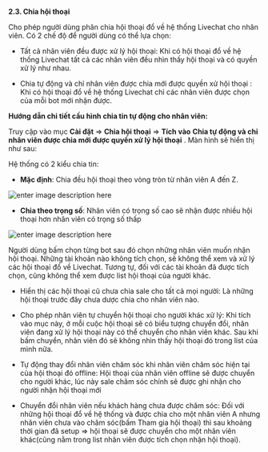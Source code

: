 **2.3. Chia hội thoại**

Cho phép người dùng phân chia hội thoại đổ về hệ thống Livechat cho nhân viên. Có 2 chế độ để người dùng có thể lựa chọn: 

- Tất cả nhân viên đều được xử lý hội thoại: Khi có hội thoại đổ về hệ thống Livechat tất cả các nhân viên đều nhìn thấy hội thoại và có quyền xử lý như nhau.

- Chia tự động và chỉ nhân viên được chia mới được quyền xử hội thoại : Khi có hội thoại đổ về hệ thống Livechat chỉ các nhân viên được chọn của mỗi bot mới nhận được. 

**Hướng dẫn chi tiết cấu hình chia tin tự động cho nhân viên:**
 
Truy cập vào mục **Cài đặt** => **Chia hội thoại** => **Tích vào** **Chia tự động và chỉ nhân viên được chia mới được quyền xử lý hội thoại** . Màn hình sẽ hiển thị như sau: 

Hệ thống có 2 kiểu chia tin:

- **Mặc định**: Chia đều hội thoại theo vòng tròn từ nhân viên A đến Z. 

![enter image description here](https://chatbizfly.mediacdn.vn/2023/02/25/chatbot/img_112jpg1677297592.jpg)

- **Chia theo trọng số**: Nhân viên có trọng số cao sẽ nhận được nhiều hội thoại hơn nhân viên có trọng số thấp

![enter image description here](https://chatbizfly.mediacdn.vn/2023/02/25/chatbot/img_113jpg1677297700.jpg)

Người dùng bấm chọn từng bot sau đó chọn những nhân viên muốn nhận hội thoại. Những tài khoản nào không tích chọn, sẽ không thể xem và xử lý các hội thoại đổ về Livechat. Tương tự, đối với các tài khoản đã được tích chọn, cũng không thể xem được list hội thoại của người khác.

- Hiển thị các hội thoại cũ chưa chia sale cho tất cả mọi người: Là những hội thoại trước đây chưa dược chia cho nhân viên nào.

- Cho phép nhân viên tự chuyển hội thoại cho người khác xử lý: Khi tích vào mục này, ở mỗi cuộc hội thoại sẽ có biểu tượng chuyển đổi, nhân viên đang xử lý hội thoại này có thể chuyển cho nhân viên khác. Sau khi bấm chuyển, nhân viên đó sẽ không nhìn thấy hội thoại đó trong list của mình nữa.

- Tự động thay đổi nhân viên chăm sóc khi nhân viên chăm sóc hiện tại của hội thoại đó offline: Hội thoại của nhân viên offline sẽ được chuyển cho người khác, lúc này sale chăm sóc chính sẽ được ghi nhận cho người nhận hội thoại mới

- Chuyển đổi nhân viên nếu khách hàng chưa được chăm sóc: Đối với những hội thoại đổ về hệ thống và được chia cho một nhân viên A nhưng nhân viên chưa vào chăm sóc(bấm Tham gia hội thoại) thì sau khoảng thời gian đã setup => hội thoại sẽ được chuyển cho một nhân viên khác(cũng nằm trong list nhân viên được tích chọn nhận hội thoại).